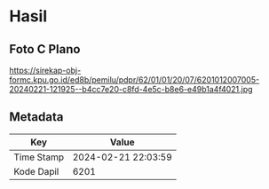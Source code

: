 # Hasil

## Foto C Plano

https://sirekap-obj-formc.kpu.go.id/ed8b/pemilu/pdpr/62/01/01/20/07/6201012007005-20240221-121925--b4cc7e20-c8fd-4e5c-b8e6-e49b1a4f4021.jpg


## Metadata

| Key        | Value               |
| ---------- | ------------------- |
| Time Stamp | 2024-02-21 22:03:59 |
| Kode Dapil | 6201                |



